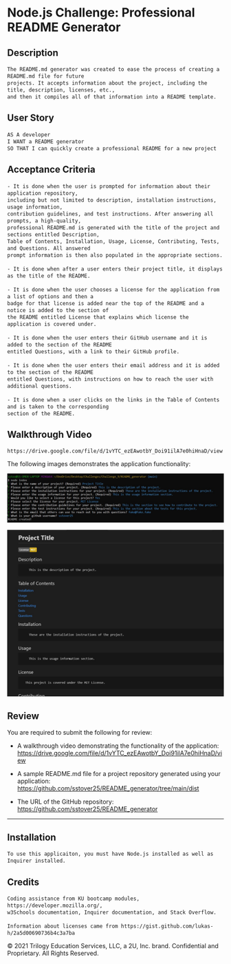 # Node.js Challenge: Professional README Generator

## Description

```
The README.md generator was created to ease the process of creating a README.md file for future
projects. It accepts information about the project, including the title, description, licenses, etc.,
and then it compiles all of that information into a README template.
```

## User Story

```
AS A developer
I WANT a README generator
SO THAT I can quickly create a professional README for a new project
```

## Acceptance Criteria

```
- It is done when the user is prompted for information about their application repository,
including but not limited to description, installation instructions, usage information,
contribution guidelines, and test instructions. After answering all prompts, a high-quality,
professional README.md is generated with the title of the project and sections entitled Description,
Table of Contents, Installation, Usage, License, Contributing, Tests, and Questions. All answered
prompt information is then also populated in the appropriate sections.

- It is done when after a user enters their project title, it displays as the title of the README.

- It is done when the user chooses a license for the application from a list of options and then a
badge for that license is added near the top of the README and a notice is added to the section of
the README entitled License that explains which license the application is covered under.

- It is done when the user enters their GitHub username and it is added to the section of the README
entitled Questions, with a link to their GitHub profile.

- It is done when the user enters their email address and it is added to the section of the README
entitled Questions, with instructions on how to reach the user with additional questions.

- It is done when a user clicks on the links in the Table of Contents and is taken to the corresponding
section of the README.

```

## Walkthrough Video

```
https://drive.google.com/file/d/1vYTC_ezEAwotbY_Doi91ilA7e0hiHnaD/view
```

The following images demonstrates the application functionality:

![A code terminal shows a series of questions that have been answered after the user has run the command "node index" from the command line.](./assets/images/Terminal_demo.jpg)

![A README.md file that contains various elements, including the project title, a license badge, a description section, and a table of contents section.](./assets/images/README_output_demo.jpg)

## Review

You are required to submit the following for review:

- A walkthrough video demonstrating the functionality of the application: https://drive.google.com/file/d/1vYTC_ezEAwotbY_Doi91ilA7e0hiHnaD/view

- A sample README.md file for a project repository generated using your application: https://github.com/sstover25/README_generator/tree/main/dist

- The URL of the GitHub repository: https://github.com/sstover25/README_generator

---

## Installation

```
To use this applicaiton, you must have Node.js installed as well as Inquirer installed.

```

## Credits

```
Coding assistance from KU bootcamp modules, https://developer.mozilla.org/,
w3Schools documentation, Inquirer documentation, and Stack Overflow.

Information about licenses came from https://gist.github.com/lukas-h/2a5d00690736b4c3a7ba

```

© 2021 Trilogy Education Services, LLC, a 2U, Inc. brand. Confidential and Proprietary. All Rights Reserved.
